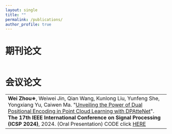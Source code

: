 ```yaml
---
layout: single
title: ""
permalink: /publications/
author_profile: true
---
```

期刊论文
===

| |
| :---- |


会议论文
===

|  |
| :---- |
|**Wei Zhou※**, Weiwei Jin, Qian Wang, Kunlong Liu, Yunfeng She, Yongxiang Yu, Caiwen Ma. "[Unveiling the Power of Dual Positional Encoding in Point Cloud Learning with DPAtteNet]()". **The 17th lEEE International Conference on Signal Processing (ICSP 2024)**, 2024. (Oral Presentation) CODE click [HERE]( )|
